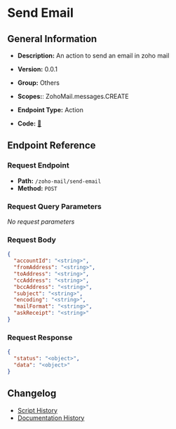 # Send Email

## General Information

- **Description:** An action to send an email in zoho mail

- **Version:** 0.0.1
- **Group:** Others
- **Scopes:**: ZohoMail.messages.CREATE
- **Endpoint Type:** Action
- **Code:** [🔗](https://github.com/NangoHQ/integration-templates/tree/main/integrations/zoho-mail/actions/send-email.ts)

## Endpoint Reference

### Request Endpoint

- **Path:** `/zoho-mail/send-email`
- **Method:** `POST`

### Request Query Parameters

_No request parameters_

### Request Body

```json
{
  "accountId": "<string>",
  "fromAddress": "<string>",
  "toAddress": "<string>",
  "ccAddress": "<string>",
  "bccAddress": "<string>",
  "subject": "<string>",
  "encoding": "<string>",
  "mailFormat": "<string>",
  "askReceipt": "<string>"
}
```

### Request Response

```json
{
  "status": "<object>",
  "data": "<object>"
}
```

## Changelog

- [Script History](https://github.com/NangoHQ/integration-templates/commits/main/integrations/zoho-mail/actions/send-email.ts)
- [Documentation History](https://github.com/NangoHQ/integration-templates/commits/main/integrations/zoho-mail/actions/send-email.md)
